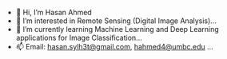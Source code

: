 - 👋 Hi, I’m Hasan Ahmed
- 👀 I’m interested in Remote Sensing (Digital Image Analysis)...
- 🌱 I’m currently learning Machine Learning and Deep Learning applications for Image Classification...
- 📫 Email: hasan.sylh3t@gmail.com, hahmed4@umbc.edu ...

<!---
hasangeospatial/hasangeospatial is a ✨ special ✨ repository because its `README.md` (this file) appears on your GitHub profile.
You can click the Preview link to take a look at your changes.
--->
